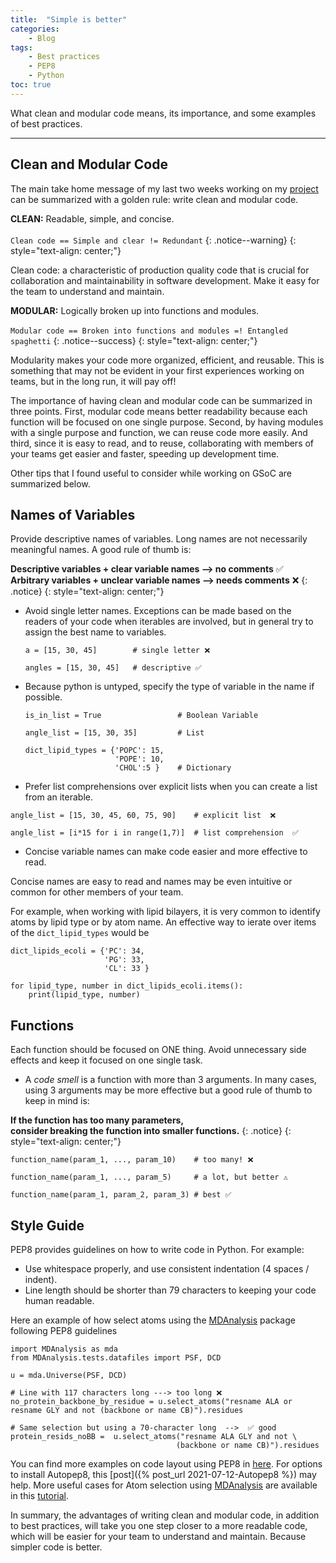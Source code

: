 ```yaml
---
title:  "Simple is better" 
categories: 
    - Blog 
tags: 
    - Best practices 
    - PEP8 
    - Python
toc: true
---
```


What clean and modular code means, its importance, and some examples of best
practices.

---------------------------

## Clean and Modular Code 

The main take home message of my last two weeks working on my [project]
can be summarized with a golden rule: write clean and modular code.


**CLEAN:** Readable, simple, and concise. <br><br>
`Clean code == Simple and clear != Redundant`
{: .notice--warning} 
{: style="text-align: center;"}


Clean code: a characteristic of production quality code that is crucial for collaboration
and maintainability in software development. Make it easy for the team to
understand and maintain.


**MODULAR:** Logically broken up into functions and modules. <br><br>
`Modular code == Broken into functions and modules =! Entangled spaghetti`
{: .notice--success}
{: style="text-align: center;"}


Modularity makes your code more organized, efficient, and reusable. This is something
that may not be evident in your first experiences working on teams, but in the
long run, it will pay off!

The importance of having clean and modular code can be summarized in three
points. First, modular code means better readability because each function will
be focused on one single purpose. Second, by having modules with a single
purpose and function, we can reuse code more easily. And third, since it is easy
to read, and to reuse, collaborating with members of your teams get easier and
faster, speeding up development time.


Other tips that I found useful to consider while working on GSoC are summarized below.

## Names of Variables

Provide descriptive names of variables. Long names are not necessarily
meaningful names. A good rule of thumb is: 


**Descriptive variables + clear variable names --> no comments** ✅ <br>
**Arbitrary variables + unclear variable names --> needs comments** ❌
{: .notice}
{: style="text-align: center;"}

-   Avoid single letter names. Exceptions can be made based on the readers of
    your code when iterables are involved, but in general try to assign the best name to variables.

    ```
    a = [15, 30, 45]        # single letter ❌

    angles = [15, 30, 45]   # descriptive ✅ 
    ```

-   Because python is untyped, specify the type of variable in the name if possible.

    ```
    is_in_list = True                 # Boolean Variable

    angle_list = [15, 30, 35]         # List
    
    dict_lipid_types = {'POPC': 15, 
                        'POPE': 10, 
                        'CHOL':5 }    # Dictionary
    ```

-   Prefer list comprehensions over explicit lists when you can create a list from an iterable.

```
angle_list = [15, 30, 45, 60, 75, 90]    # explicit list  ❌

angle_list = [i*15 for i in range(1,7)]  # list comprehension  ✅ 
```

- Concise variable names can make code easier and more effective to read.

Concise names are easy to read and names may be even intuitive or common for
other members of your team. 

For example, when working with lipid bilayers, it is very common to identify
atoms by lipid type or by atom name. An effective way to ierate over items of
the `dict_lipid_types` would be


```
dict_lipids_ecoli = {'PC': 34, 
                     'PG': 33, 
                     'CL': 33 }   

for lipid_type, number in dict_lipids_ecoli.items():
    print(lipid_type, number)

```


## Functions 
Each function should be focused on ONE thing. Avoid unnecessary
side effects and keep it focused on one single task.


- A _code smell_ is a function with more than 3 arguments. In many cases,
using 3 arguments may be more effective but a good rule of thumb to keep in mind is:

**If the function has too many parameters, <br> consider breaking the function into smaller functions.**
{: .notice}
{: style="text-align: center;"}

```
function_name(param_1, ..., param_10)    # too many! ❌

function_name(param_1, ..., param_5)     # a lot, but better ⚠️

function_name(param_1, param_2, param_3) # best ✅ 
```



## Style Guide
PEP8 provides guidelines on how to write code in Python. For example:

- Use whitespace properly, and use consistent indentation (4 spaces / indent).
- Line length should be shorter than 79 characters to keeping your code human readable. 

Here an example of how select atoms using the [MDAnalysis] package following PEP8 guidelines

```
import MDAnalysis as mda
from MDAnalysis.tests.datafiles import PSF, DCD

u = mda.Universe(PSF, DCD)

# Line with 117 characters long ---> too long ❌
no_protein_backbone_by_residue = u.select_atoms("resname ALA or resname GLY and not (backbone or name CB)").residues

# Same selection but using a 70-character long  -->  ✅ good
protein_resids_noBB =  u.select_atoms("resname ALA GLY and not \
                                     (backbone or name CB)").residues
```


You can find more examples on code layout using PEP8 in [here]. For options to
install Autopep8, this [post]({% post_url 2021-07-12-Autopep8 %}) may help. More
useful cases for Atom selection using [MDAnalysis] are available in this
[tutorial].


In summary, the advantages of writing clean and modular code, in addition to
best practices, will take you one step closer to a more readable code, which
will be easier for your team to understand and maintain. Because simpler code is
better. 


[GSoC]: https://summerofcode.withgoogle.com
[project]: https://summerofcode.withgoogle.com/projects/#5098282306502656
[MDAnalysis]: https://github.com/MDAnalysis
[here]: https://www.python.org/dev/peps/pep-0008/?#code-lay-out
[tutorial]: https://www.mdanalysis.org/MDAnalysisTutorial/basics.html